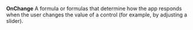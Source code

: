 **OnChange** A formula or formulas that determine how the app responds when the user changes the value of a control (for example, by adjusting a slider).
